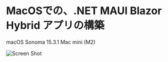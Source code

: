 # MacOSでの、.NET MAUI Blazor Hybrid アプリの構築

macOS Sonoma 15.3.1
Mac mini (M2)

![Screen Shot](https://github.com/user-attachments/assets/645dce2e-1280-4c70-b699-0db26502fda2)
